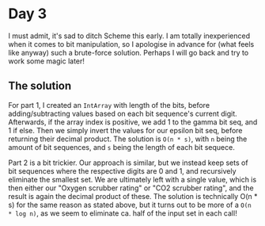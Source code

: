 # Day 3

I must admit, it's sad to ditch Scheme this early. I am totally inexperienced when it comes to bit manipulation, so I apologise in advance for (what feels like anyway) such a brute-force solution. Perhaps I will go back and try to work some magic later!

## The solution
For part 1, I created an `IntArray` with length of the bits, before adding/subtracting values based on each bit sequence's current digit. Afterwards, if the array index is positive, we add 1 to the gamma bit seq, and 1 if else. Then we simply invert the values for our epsilon bit seq, before returning their decimal product. The solution is `O(n * s)`, with `n` being the amount of bit sequences, and `s` being the length of each bit sequece.

Part 2 is a bit trickier. Our approach is similar, but we instead keep sets of bit sequences where the respective digits are 0 and 1, and recursively eliminate the smallest set. We are ultimately left with a single value, which is then either our "Oxygen scrubber rating" or "CO2 scrubber rating", and the result is again the decimal product of these. The solution is technically O(n * s) for the same reason as stated above, but it turns out to be more of a `O(n * log n)`, as we seem to eliminate ca. half of the input set in each call!
